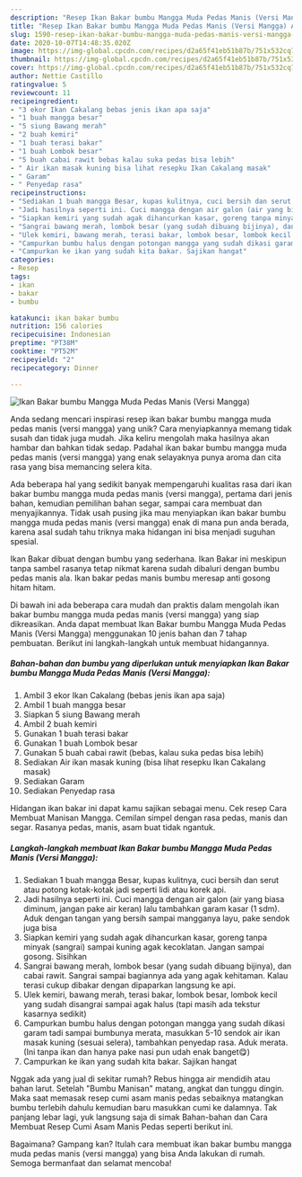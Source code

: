 ```yaml
---
description: "Resep Ikan Bakar bumbu Mangga Muda Pedas Manis (Versi Mangga) Anti Gagal"
title: "Resep Ikan Bakar bumbu Mangga Muda Pedas Manis (Versi Mangga) Anti Gagal"
slug: 1590-resep-ikan-bakar-bumbu-mangga-muda-pedas-manis-versi-mangga-anti-gagal
date: 2020-10-07T14:48:35.020Z
image: https://img-global.cpcdn.com/recipes/d2a65f41eb51b87b/751x532cq70/ikan-bakar-bumbu-mangga-muda-pedas-manis-versi-mangga-foto-resep-utama.jpg
thumbnail: https://img-global.cpcdn.com/recipes/d2a65f41eb51b87b/751x532cq70/ikan-bakar-bumbu-mangga-muda-pedas-manis-versi-mangga-foto-resep-utama.jpg
cover: https://img-global.cpcdn.com/recipes/d2a65f41eb51b87b/751x532cq70/ikan-bakar-bumbu-mangga-muda-pedas-manis-versi-mangga-foto-resep-utama.jpg
author: Nettie Castillo
ratingvalue: 5
reviewcount: 11
recipeingredient:
- "3 ekor Ikan Cakalang bebas jenis ikan apa saja"
- "1 buah mangga besar"
- "5 siung Bawang merah"
- "2 buah kemiri"
- "1 buah terasi bakar"
- "1 buah Lombok besar"
- "5 buah cabai rawit bebas kalau suka pedas bisa lebih"
- " Air ikan masak kuning bisa lihat resepku Ikan Cakalang masak"
- " Garam"
- " Penyedap rasa"
recipeinstructions:
- "Sediakan 1 buah mangga Besar, kupas kulitnya, cuci bersih dan serut atau potong kotak-kotak jadi seperti lidi atau korek api."
- "Jadi hasilnya seperti ini. Cuci mangga dengan air galon (air yang biasa diminum, jangan pake air keran) lalu tambahkan garam kasar (1 sdm). Aduk dengan tangan yang bersih sampai mangganya layu, pake sendok juga bisa"
- "Siapkan kemiri yang sudah agak dihancurkan kasar, goreng tanpa minyak (sangrai) sampai kuning agak kecoklatan. Jangan sampai gosong. Sisihkan"
- "Sangrai bawang merah, lombok besar (yang sudah dibuang bijinya), dan cabai rawit. Sangrai sampai bagiannya ada yang agak kehitaman. Kalau terasi cukup dibakar dengan dipaparkan langsung ke api."
- "Ulek kemiri, bawang merah, terasi bakar, lombok besar, lombok kecil yang sudah disangrai sampai agak halus (tapi masih ada tekstur kasarnya sedikit)"
- "Campurkan bumbu halus dengan potongan mangga yang sudah dikasi garam tadi sampai bumbunya merata, masukkan 5-10 sendok air ikan masak kuning (sesuai selera), tambahkan penyedap rasa. Aduk merata. (Ini tanpa ikan dan hanya pake nasi pun udah enak banget😋)"
- "Campurkan ke ikan yang sudah kita bakar. Sajikan hangat"
categories:
- Resep
tags:
- ikan
- bakar
- bumbu

katakunci: ikan bakar bumbu 
nutrition: 156 calories
recipecuisine: Indonesian
preptime: "PT38M"
cooktime: "PT52M"
recipeyield: "2"
recipecategory: Dinner

---
```



![Ikan Bakar bumbu Mangga Muda Pedas Manis (Versi Mangga)](https://img-global.cpcdn.com/recipes/d2a65f41eb51b87b/751x532cq70/ikan-bakar-bumbu-mangga-muda-pedas-manis-versi-mangga-foto-resep-utama.jpg)

Anda sedang mencari inspirasi resep ikan bakar bumbu mangga muda pedas manis (versi mangga) yang unik? Cara menyiapkannya memang tidak susah dan tidak juga mudah. Jika keliru mengolah maka hasilnya akan hambar dan bahkan tidak sedap. Padahal ikan bakar bumbu mangga muda pedas manis (versi mangga) yang enak selayaknya punya aroma dan cita rasa yang bisa memancing selera kita.

Ada beberapa hal yang sedikit banyak mempengaruhi kualitas rasa dari ikan bakar bumbu mangga muda pedas manis (versi mangga), pertama dari jenis bahan, kemudian pemilihan bahan segar, sampai cara membuat dan menyajikannya. Tidak usah pusing jika mau menyiapkan ikan bakar bumbu mangga muda pedas manis (versi mangga) enak di mana pun anda berada, karena asal sudah tahu triknya maka hidangan ini bisa menjadi suguhan spesial.

Ikan Bakar dibuat dengan bumbu yang sederhana. Ikan Bakar ini meskipun tanpa sambel rasanya tetap nikmat karena sudah dibaluri dengan bumbu pedas manis ala. Ikan bakar pedas manis bumbu meresap anti gosong hitam hitam.


Di bawah ini ada beberapa cara mudah dan praktis dalam mengolah ikan bakar bumbu mangga muda pedas manis (versi mangga) yang siap dikreasikan. Anda dapat membuat Ikan Bakar bumbu Mangga Muda Pedas Manis (Versi Mangga) menggunakan 10 jenis bahan dan 7 tahap pembuatan. Berikut ini langkah-langkah untuk membuat hidangannya.

<!--inarticleads1-->

##### Bahan-bahan dan bumbu yang diperlukan untuk menyiapkan Ikan Bakar bumbu Mangga Muda Pedas Manis (Versi Mangga):

1. Ambil 3 ekor Ikan Cakalang (bebas jenis ikan apa saja)
1. Ambil 1 buah mangga besar
1. Siapkan 5 siung Bawang merah
1. Ambil 2 buah kemiri
1. Gunakan 1 buah terasi bakar
1. Gunakan 1 buah Lombok besar
1. Gunakan 5 buah cabai rawit (bebas, kalau suka pedas bisa lebih)
1. Sediakan  Air ikan masak kuning (bisa lihat resepku Ikan Cakalang masak)
1. Sediakan  Garam
1. Sediakan  Penyedap rasa


Hidangan ikan bakar ini dapat kamu sajikan sebagai menu. Cek resep Cara Membuat Manisan Mangga. Cemilan simpel dengan rasa pedas, manis dan segar. Rasanya pedas, manis, asam buat tidak ngantuk. 

<!--inarticleads2-->

##### Langkah-langkah membuat Ikan Bakar bumbu Mangga Muda Pedas Manis (Versi Mangga):

1. Sediakan 1 buah mangga Besar, kupas kulitnya, cuci bersih dan serut atau potong kotak-kotak jadi seperti lidi atau korek api.
1. Jadi hasilnya seperti ini. Cuci mangga dengan air galon (air yang biasa diminum, jangan pake air keran) lalu tambahkan garam kasar (1 sdm). Aduk dengan tangan yang bersih sampai mangganya layu, pake sendok juga bisa
1. Siapkan kemiri yang sudah agak dihancurkan kasar, goreng tanpa minyak (sangrai) sampai kuning agak kecoklatan. Jangan sampai gosong. Sisihkan
1. Sangrai bawang merah, lombok besar (yang sudah dibuang bijinya), dan cabai rawit. Sangrai sampai bagiannya ada yang agak kehitaman. Kalau terasi cukup dibakar dengan dipaparkan langsung ke api.
1. Ulek kemiri, bawang merah, terasi bakar, lombok besar, lombok kecil yang sudah disangrai sampai agak halus (tapi masih ada tekstur kasarnya sedikit)
1. Campurkan bumbu halus dengan potongan mangga yang sudah dikasi garam tadi sampai bumbunya merata, masukkan 5-10 sendok air ikan masak kuning (sesuai selera), tambahkan penyedap rasa. Aduk merata. (Ini tanpa ikan dan hanya pake nasi pun udah enak banget😋)
1. Campurkan ke ikan yang sudah kita bakar. Sajikan hangat


Nggak ada yang jual di sekitar rumah? Rebus hingga air mendidih atau bahan larut. Setelah &#34;Bumbu Manisan&#34; matang, angkat dan tunggu dingin. Maka saat memasak resep cumi asam manis pedas sebaiknya matangkan bumbu terlebih dahulu kemudian baru masukkan cumi ke dalamnya. Tak panjang lebar lagi, yuk langsung saja di simak Bahan-bahan dan Cara Membuat Resep Cumi Asam Manis Pedas seperti berikut ini. 

Bagaimana? Gampang kan? Itulah cara membuat ikan bakar bumbu mangga muda pedas manis (versi mangga) yang bisa Anda lakukan di rumah. Semoga bermanfaat dan selamat mencoba!
